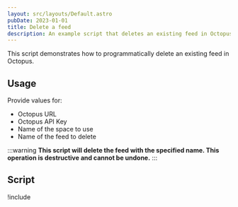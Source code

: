 ```yaml
---
layout: src/layouts/Default.astro
pubDate: 2023-01-01
title: Delete a feed
description: An example script that deletes an existing feed in Octopus using the REST API and Octopus.Client.
---
```


This script demonstrates how to programmatically delete an existing feed in Octopus.

## Usage

Provide values for:

- Octopus URL
- Octopus API Key
- Name of the space to use
- Name of the feed to delete

:::warning
**This script will delete the feed with the specified name. This operation is destructive and cannot be undone.**
:::

## Script

!include <delete-feed-scripts>
